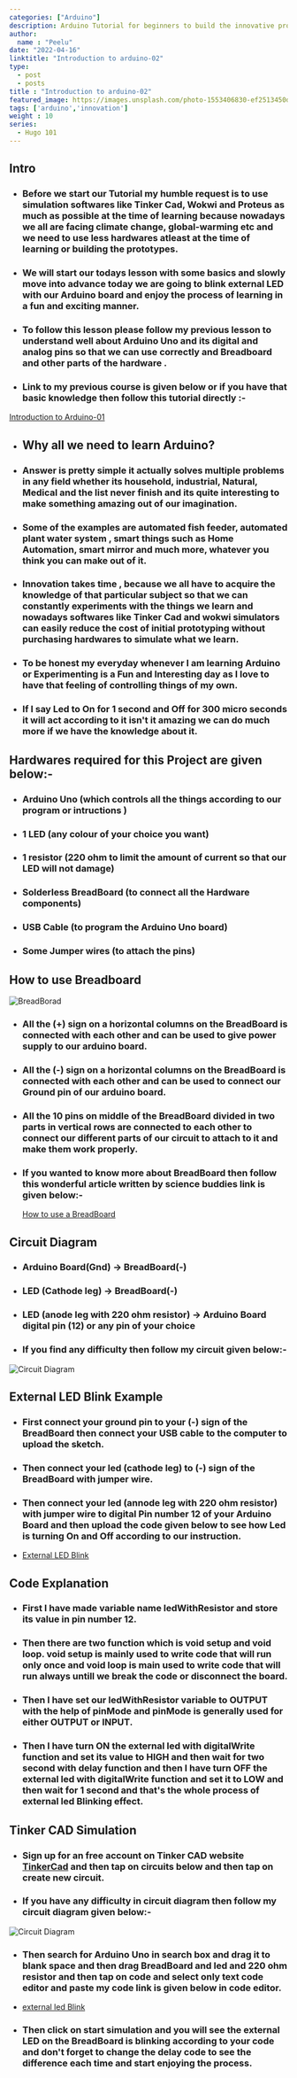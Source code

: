 ```yaml
---
categories: ["Arduino"]
description: Arduino Tutorial for beginners to build the innovative products and use it in our daily life
author:
  name : "Peelu"
date: "2022-04-16"
linktitle: "Introduction to arduino-02"
type: 
  - post
  - posts
title : "Introduction to arduino-02"
featured_image: https://images.unsplash.com/photo-1553406830-ef2513450d76?ixlib=rb-1.2.1&ixid=MnwxMjA3fDB8MHxwaG90by1wYWdlfHx8fGVufDB8fHx8&auto=format&fit=crop&w=1031&q=80
tags: ['arduino','innovation']
weight : 10
series:  
  - Hugo 101
---
```


## Intro

- ### Before we start our Tutorial my humble request is to use simulation softwares like Tinker Cad, Wokwi and Proteus as much as possible at the time of learning because nowadays we all are facing climate change, global-warming etc and we need to use less hardwares atleast at the time of learning or building the prototypes.

- ###  We will start our todays lesson with some basics and slowly move into advance today we are going to blink external LED with our Arduino board and enjoy the process of learning in a fun and exciting manner.

- ### To follow this lesson please follow  my previous lesson to understand well about Arduino Uno and its digital and analog pins so that we can use correctly and Breadboard and other parts of the hardware .

- ### Link to my previous course is given below or if you have that basic knowledge then follow this tutorial directly :-

[Introduction to Arduino-01](https://palashraghuwanshi.com/2022/introduction-to-arduino-01/)

- ## Why all we need to learn Arduino?

- ### Answer is pretty simple it actually solves multiple problems in any field whether its household, industrial, Natural, Medical and the list never finish and its quite interesting to make something amazing out of our imagination.

- ### Some of the examples are automated fish feeder, automated plant water system , smart things such as Home Automation, smart mirror and much more, whatever you think you can make out of it.

- ### Innovation takes time , because we all have to acquire the knowledge of that particular subject so that we can constantly experiments with the things we learn and nowadays softwares like Tinker Cad and wokwi simulators can easily reduce the cost of initial prototyping without purchasing hardwares to simulate what we learn.

- ### To be honest my everyday whenever I am learning Arduino or Experimenting is a Fun and Interesting day as I love to have that feeling of controlling things of my own.

- ### If I say Led to On for 1 second and Off for 300 micro seconds it will act according to it isn't it amazing we can do much more if we have the knowledge about it.

## Hardwares required  for this Project are given below:-

- ### Arduino Uno (which controls all the things according to our program or intructions )

- ### 1 LED (any colour of your choice you want)

- ### 1 resistor (220 ohm to limit the amount of current so that our LED will not damage)

- ### Solderless BreadBoard (to connect all the Hardware components)

- ### USB Cable (to program the Arduino Uno board)

- ### Some Jumper wires (to attach the pins)

## How to use Breadboard

![BreadBorad](https://cdn.pixabay.com/photo/2020/05/23/17/27/breadboard-5210635_960_720.jpg)

- ### All the (+) sign on a horizontal columns on the BreadBoard is connected with each other and can be used to give power supply to our arduino board.

- ### All the (-) sign on a horizontal columns on the BreadBoard is connected with each other and can be used to connect our Ground pin of our arduino board.

- ### All the 10 pins on middle of the BreadBoard divided in two parts in vertical rows are connected to each other to connect our different parts of our circuit to attach to it and make them work properly.

- ### If you wanted to know more about BreadBoard then follow this wonderful article written by science buddies link is given below:-

    [How to use a BreadBoard](https://www.sciencebuddies.org/science-fair-projects/references/how-to-use-a-breadboard)

## Circuit Diagram 

- ### Arduino Board(Gnd) -> BreadBoard(-)

- ### LED (Cathode leg) -> BreadBoard(-)

- ### LED (anode leg with 220 ohm resistor) -> Arduino Board digital pin (12) or any pin of your choice

- ### If you find any difficulty then follow my circuit given below:-

![Circuit Diagram](/1_LED_with_1_Resistor.png)

## External LED Blink Example

- ### First connect your ground pin to your (-) sign of the BreadBoard then connect your USB cable to the computer to upload the sketch.

- ### Then connect your led (cathode leg) to (-) sign of the BreadBoard with jumper wire.

- ### Then connect your led (annode leg with 220 ohm resistor) with jumper wire to digital Pin number 12 of your Arduino Board and then upload the code given below to see how Led is turning On and Off according to our instruction.

- [External LED Blink](https://github.com/Peelu-Dev/Begiiners-guide-to-arduino/blob/main/1_LED_with_1_Resistor/1_LED_with_1_Resistor.ino)

## Code Explanation

- ### First I have made variable name ledWithResistor and store its value in pin number 12.

- ### Then there are two function which is void setup and void loop. void setup is mainly used to write code that will run only once and void loop is main used to write code that will run always untill we break the code or disconnect the board.

- ### Then I have set our ledWithResistor variable to OUTPUT with the help of pinMode and pinMode is generally used for either OUTPUT or INPUT.

- ### Then I have turn ON the external led with digitalWrite function and set its value to HIGH and then wait for two second with delay function and then I have turn OFF the external led with digitalWrite function and set it to LOW and then wait for 1 second and that's the whole process of external led Blinking effect.

## Tinker CAD Simulation

- ### Sign up for an free account on Tinker CAD website [TinkerCad](https://www.tinkercad.com/join) and then tap on circuits below and then tap on create new circuit.

- ### If you have any difficulty in circuit diagram then follow my circuit diagram given below:-

![Circuit Diagram](/1_LED_with_1_Resistor.png)

- ### Then search for Arduino Uno in search box and drag it to blank space and then drag BreadBoard and led and 220 ohm resistor and then tap on code and select only text code editor and paste my code link is given below in code editor.

- [external led Blink](https://github.com/Peelu-Dev/Begiiners-guide-to-arduino/blob/main/1_LED_with_1_Resistor/1_LED_with_1_Resistor.ino)

- ### Then click on start simulation and you will see the external LED on the BreadBoard is blinking according to your code and don't forget to change the delay code to see the difference each time and start enjoying the process.




